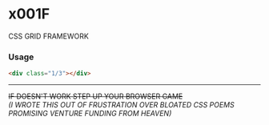 # x001F
CSS GRID FRAMEWORK

### Usage
```html
<div class="1/3"></div>
```
---
~~IF DOESN'T WORK STEP UP YOUR BROWSER GAME~~  
*(I WROTE THIS OUT OF FRUSTRATION OVER BLOATED CSS POEMS PROMISING VENTURE FUNDING FROM HEAVEN)*

